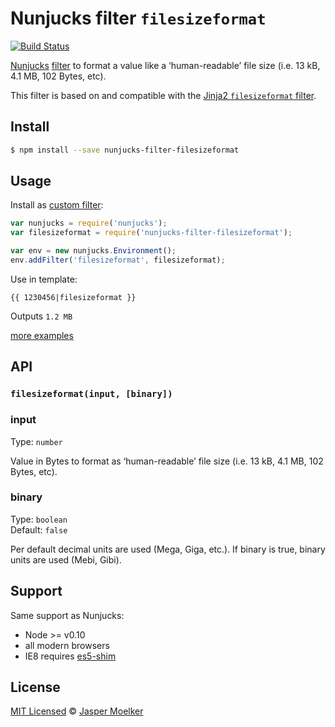 # Nunjucks filter `filesizeformat`

[![Build Status](https://travis-ci.org/jbmoelker/nunjucks-filter-filesizeformat.svg?branch=master)](https://travis-ci.org/jbmoelker/nunjucks-filter-filesizeformat)

[Nunjucks](https://mozilla.github.io/nunjucks/) [filter](https://mozilla.github.io/nunjucks/templating.html#filters) to format a value like a ‘human-readable’ file size (i.e. 13 kB, 4.1 MB, 102 Bytes, etc).

This filter is based on and compatible with the [Jinja2 `filesizeformat` filter](http://jinja.pocoo.org/docs/dev/templates/#filesizeformat).


## Install

```bash
$ npm install --save nunjucks-filter-filesizeformat
```

## Usage

Install as [custom filter](https://mozilla.github.io/nunjucks/api#custom-filters):

```javascript
var nunjucks = require('nunjucks');
var filesizeformat = require('nunjucks-filter-filesizeformat');

var env = new nunjucks.Environment();
env.addFilter('filesizeformat', filesizeformat);
```

Use in template:

```jinja
{{ 1230456|filesizeformat }}
```
Outputs `1.2 MB`

[more examples](test.js)


## API

### `filesizeformat(input, [binary])`

### input

Type: `number`

Value in Bytes to format as ‘human-readable’ file size (i.e. 13 kB, 4.1 MB, 102 Bytes, etc).

### binary

Type: `boolean`<br>
Default: `false`

Per default decimal units are used (Mega, Giga, etc.).
If binary is true, binary units are used (Mebi, Gibi).


## Support

Same support as Nunjucks:
* Node >= v0.10
* all modern browsers
* IE8 requires [es5-shim](https://github.com/es-shims/es5-shim)


## License

[MIT Licensed](LICENSE) © [Jasper Moelker](https://twitter.com/jbmoelker)

